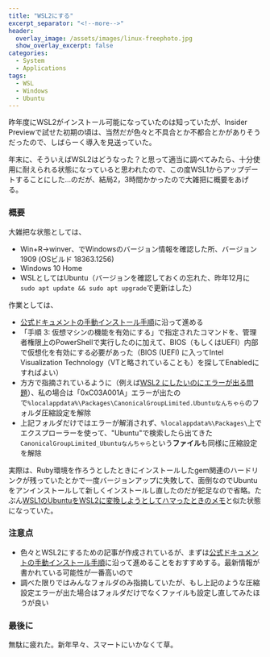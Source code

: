 ```yaml
---
title: "WSL2にする"
excerpt_separator: "<!--more-->"
header:
  overlay_image: /assets/images/linux-freephoto.jpg
  show_overlay_excerpt: false
categories:
  - System
  - Applications
tags:
  - WSL
  - Windows
  - Ubuntu
---
```


昨年度にWSL2がインストール可能になっていたのは知っていたが、Insider Previewで試せた初期の頃は、当然だが色々と不具合とか不都合とかがありそうだったので、しばらーく導入を見送っていた。

年末に、そういえばWSL2はどうなった？と思って適当に調べてみたら、十分使用に耐えられる状態になっていると思われたので、この度WSL1からアップデートすることにした...のだが、結局2，3時間かかったので大雑把に概要をあげる。

### 概要

大雑把な状態としては、

- Win+R→winver、でWindowsのバージョン情報を確認した所、バージョン1909 (OSビルド 18363.1256)
- Windows 10 Home
- WSLとしてはUbuntu（バージョンを確認しておくの忘れた、昨年12月に`sudo apt update && sudo apt upgrade`で更新はした）

作業としては、

- [公式ドキュメントの手動インストール手順](https://docs.microsoft.com/ja-jp/windows/wsl/install-win10#manual-installation-steps)に沿って進める
- 「手順 3: 仮想マシンの機能を有効にする」で指定されたコマンドを、管理者権限上のPowerShellで実行したのに加えて、BIOS（もしくはUEFI）内部で仮想化を有効にする必要があった（BIOS (UEFI) に入ってIntel Visualization Technology（VTと略されていることも）を探してEnabledにすればよい）
- 方方で指摘されているように（例えば[WSL2 にしたいのにエラーが出る問題](https://qiita.com/saida/items/ab6c5a980a1f5383c23a)）、私の場合は「0xC03A001A」エラーが出たので`%localappdata%\Packages\CanonicalGroupLimited.Ubuntuなんちゃら`のフォルダ圧縮設定を解除
- 上記フォルダだけではエラーが解消されず、`%localappdata%\Packages\`上でエクスプローラーを使って、"Ubuntu"で検索したら出てきた`CanonicalGroupLimited_Ubuntuなんちゃら`という**ファイル**も同様に圧縮設定を解除

実際は、Ruby環境を作ろうとしたときにインストールしたgem関連のハードリンクが残っていたとかで一度バージョンアップに失敗して、面倒なのでUbuntuをアンインストールして新しくインストールし直したのだが蛇足なので省略。たぶん[WSL1のUbuntuをWSL2に変換しようとしてハマったときのメモ](https://qiita.com/rurou/items/66352cfb8fbfb0a46d76)と似た状態になっていた。

### 注意点

- 色々とWSL2にするための記事が作成されているが、まずは[公式ドキュメントの手動インストール手順](https://docs.microsoft.com/ja-jp/windows/wsl/install-win10#manual-installation-steps)に沿って進めることをおすすめする。最新情報が書かれている可能性が一番高いので
- 調べた限りではみんなフォルダのみ指摘していたが、もし上記のような圧縮設定エラーが出た場合はフォルダだけでなくファイルも設定し直してみたほうが良い

### 最後に

無駄に疲れた。新年早々、スマートにいかなくて草。
